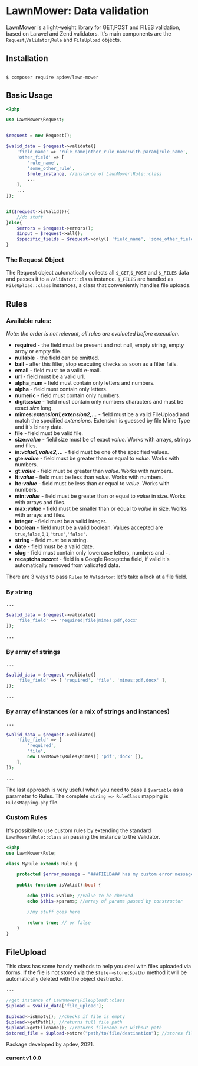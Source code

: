 # LawnMower: Data validation

LawnMower is a light-weight library for GET,POST and FILES validation, based on Laravel and Zend validators.
It's main components are the `Request`,`Validator`,`Rule` and `FileUpload` objects.


## Installation

```

$ composer require apdev/lawn-mower

```

## Basic Usage

```php
<?php

use LawnMower\Request;


$request = new Request();

$valid_data = $request->validate([
    'field_name' => 'rule_name|other_rule_name:with_param|rule_name',
    'other_field' => [
        'rule_name',
        'some_other_rule',
        $rule_instance, //instance of LawnMower\Rule::class
        ...
    ],
    ...
]);


if($request->isValid()){
    //do stuff
}else{
    $errors = $request->errors();
    $input = $request->all();
    $specific_fields = $request->only([ 'field_name', 'some_other_field', ... ]);
}

```

### The Request Object

The Request object automatically collects all `$_GET`,`$_POST` and `$_FILES` data and passes it to a `Validator::class` instance.
`$_FILES` are handled as `FileUpload::class` instances, a class that conveniently handles file uploads. 

## Rules
### Available rules:

*Note: the order is not relevant, all rules are evaluated before execution.*

* **required** - the field must be present and not null, empty string, empty array or empty file.
* **nullable** - the field can be omitted.
* **bail** - after this filter, stop executing checks as soon as a filter fails.
* **email** - field must be a valid e-mail.
* **url** - field must be a valid url.
* **alpha_num** - field must contain only letters and numbers.
* **alpha** - field must contain only letters.
* **numeric** - field must contain only numbers.
* **digits:*size*** - field must contain only numbers characters and must be exact *size* long.
* **mimes:*extension1,extension2,...*** - field must be a valid FileUpload and match the specified *extensions*. Extension is guessed by file Mime Type and it's binary data.
* **file** - field must be valid file.
* **size:*value*** - field size must be of exact *value*. Works with arrays, strings and files.
* **in:*value1,value2,...*** - field must be one of the specified values.
* **gte:*value*** - field must be greater than or equal to *value*. Works with numbers.
* **gt:*value*** - field must be greater than *value*. Works with numbers.
* **lt:*value*** - field must be less than *value*. Works with numbers.
* **lte:*value*** - field must be less than or equal to *value*. Works with numbers.
* **min:*value*** - field must be greater than or equal to *value* in size. Works with arrays and files. 
* **max:*value*** - field must be smaller than or equal to *value* in size. Works with arrays and files. 
* **integer** - field must be a valid integer.
* **boolean** - field must be a valid boolean. Values accepted are `true`,`false`,`0`,`1`,`'true'`,`'false'`.
* **string** - field must be a string.
* **date** - field must be a valid date.
* **slug** - field must contain only lowercase letters, numbers and `-`.
* **recaptcha:*secret*** - field is a Google Recaptcha field, if valid it's automatically removed from validated data.


There are 3 ways to pass `Rules` to `Validator`: let's take a look at a file field.

### By string

```php
...

$valid_data = $request->validate([
    'file_field' => 'required|file|mimes:pdf,docx'
]);

...

```

### By array of strings

```php
...

$valid_data = $request->validate([
    'file_field' => [ 'required', 'file', 'mimes:pdf,docx' ],
]);

...

```

### By array of instances (or a mix of strings and instances)

```php
...

$valid_data = $request->validate([
    'file_field' => [
        'required',
        'file',
        new LawnMower\Rules\Mimes([ 'pdf','docx' ]),
    ],
]);

...

```

The last approach is very useful when you need to pass a `$variable` as a parameter to Rules.
The complete `string => RuleClass` mapping is `RulesMapping.php` file.


### Custom Rules

It's possibile to use custom rules by extending the standard `LawnMower\Rule::class` an passing the instance to the Validator.


```php
<?php
use LawnMower\Rule;

class MyRule extends Rule {

    protected $error_message = "###FIELD### has my custom error message, with ###PARAMS### too.";

    public function isValid():bool {

        echo $this->value; //value to be checked
        echo $this->params; //array of params passed by constructor

        //my stuff goes here

        return true; // or false
    }
}


```


## FileUpload

This class has some handy methods to help you deal with files uploaded via forms.
If the file is not stored via the `$file->store($path)` method it will be automatically deleted with the object destructor.

```php
...

//get instance of LawnMower\FileUpload::class
$upload = $valid_data['file_upload'];

$upload->isEmpty(); //checks if file is empty
$upload->getPath(); //returns full file path
$upload->getFilename(); //returns filename.ext without path
$stored_file = $upload->store("path/to/file/destination"); //stores file and returns a LawnMower\File::class instance;

```

Package developed by apdev, 2021.

#### current v1.0.0